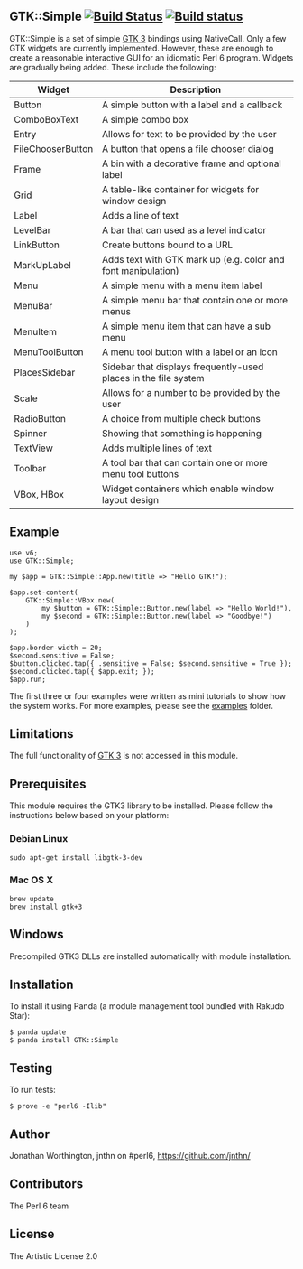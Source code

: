 ## GTK::Simple [![Build Status](https://travis-ci.org/perl6/gtk-simple.svg?branch=master)](https://travis-ci.org/perl6/gtk-simple) [![Build status](https://ci.appveyor.com/api/projects/status/github/azawawi/gtk-simple?svg=true)](https://ci.appveyor.com/project/azawawi/gtk-simple/branch/master)

GTK::Simple is a set of simple [GTK 3](http://www.gtk.org/) bindings using
NativeCall. Only a few GTK widgets are currently implemented. However, these are
enough to create a reasonable interactive GUI for an idiomatic Perl 6 program.
Widgets are gradually being added. These include the following:

Widget            | Description
----------------- | ---------------------------------------------------------------
Button            | A simple button with a label and a callback
ComboBoxText      | A simple combo box
Entry             | Allows for text to be provided by the user
FileChooserButton | A button that opens a file chooser dialog
Frame             | A bin with a decorative frame and optional label
Grid              | A table-like container for widgets for window design
Label             | Adds a line of text
LevelBar          | A bar that can used as a level indicator
LinkButton        | Create buttons bound to a URL
MarkUpLabel       | Adds text with GTK mark up (e.g. color and font manipulation)
Menu              | A simple menu with a menu item label
MenuBar           | A simple menu bar that contain one or more menus
MenuItem          | A simple menu item that can have a sub menu
MenuToolButton    | A menu tool button with a label or an icon
PlacesSidebar     | Sidebar that displays frequently-used places in the file system
Scale             | Allows for a number to be provided by the user
RadioButton       | A choice from multiple check buttons
Spinner           | Showing that something is happening
TextView          | Adds multiple lines of text
Toolbar           | A tool bar that can contain one or more menu tool buttons
VBox, HBox        | Widget containers which enable window layout design

## Example

```Perl6
use v6;
use GTK::Simple;

my $app = GTK::Simple::App.new(title => "Hello GTK!");

$app.set-content(
    GTK::Simple::VBox.new(
        my $button = GTK::Simple::Button.new(label => "Hello World!"),
        my $second = GTK::Simple::Button.new(label => "Goodbye!")
    )
);

$app.border-width = 20;
$second.sensitive = False;
$button.clicked.tap({ .sensitive = False; $second.sensitive = True });
$second.clicked.tap({ $app.exit; });
$app.run;
```

The first three or four examples were written as mini tutorials to show how the
system works. For more examples, please see the [examples](examples) folder.

## Limitations

The full functionality of [GTK 3](http://www.gtk.org/) is not accessed in
this module.

## Prerequisites

This module requires the GTK3 library to be installed. Please follow the
instructions below based on your platform:

### Debian Linux

```
sudo apt-get install libgtk-3-dev
```

### Mac OS X

```
brew update
brew install gtk+3
```

## Windows

Precompiled GTK3 DLLs are installed automatically with module installation.

## Installation

To install it using Panda (a module management tool bundled with Rakudo Star):

```
$ panda update
$ panda install GTK::Simple
```

## Testing

To run tests:

```
$ prove -e "perl6 -Ilib"
```

## Author

Jonathan Worthington, jnthn on #perl6, https://github.com/jnthn/

## Contributors

The Perl 6 team

## License

The Artistic License 2.0
